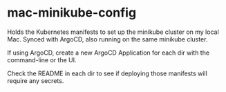 # mac-minikube-config

Holds the Kubernetes manifests to set up the minikube cluster on my local Mac. Synced with ArgoCD, also running on the
same minikube cluster.

If using ArgoCD, create a new ArgoCD Application for each dir with the command-line or the UI.

Check the README in each dir to see if deploying those manifests will require any secrets.
